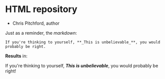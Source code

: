 # HTML repository

- Chris Pitchford, author

Just as a reminder, the _markdown_:

```
If you're thinking to yourself, **_This is unbelievable_**, you would probably be right.
```

**Results** in: 

If you're thinking to yourself, **_This is unbelievable_**, you would probably be right!
